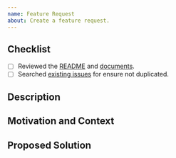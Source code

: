 ```yaml
---
name: Feature Request
about: Create a feature request.
---
```


## Checklist
- [ ] Reviewed the [README](https://github.com/ra1028/DifferenceKit/blob/master/README.md) and [documents](https://ra1028.github.io/DifferenceKit).  
- [ ] Searched [existing issues](https://github.com/ra1028/DifferenceKit/issues) for ensure not duplicated.  

## Description
<!--- Provide a detailed description of the feature you are proposing -->

## Motivation and Context
<!--- Why is this feature required? What problem does it solve? -->
<!--- If it fixes an open issue, please link to the issue here. -->

## Proposed Solution
<!--- Describe the solution you proposing. -->
